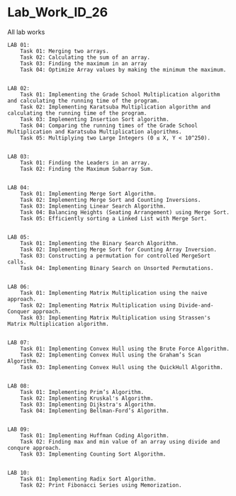 # Lab_Work_ID_26
 All lab works
    
    LAB 01:
        Task 01: Merging two arrays.
        Task 02: Calculating the sum of an array.
        Task 03: Finding the maximum in an array
        Task 04: Optimize Array values by making the minimum the maximum.


    LAB 02:
        Task 01: Implementing the Grade School Multiplication algorithm and calculating the running time of the program.
        Task 02: Implementing Karatsuba Multiplication algorithm and calculating the running time of the program.
        Task 03: Implementing Insertion Sort algorithm.
        Task 04: Comparing the running times of the Grade School Multiplication and Karatsuba Multiplication algorithms.
        Task 05: Multiplying two Large Integers (0 ≤ X, Y < 10^250).


    LAB 03:
        Task 01: Finding the Leaders in an array.
        Task 02: Finding the Maximum Subarray Sum.

    
    LAB 04:
        Task 01: Implementing Merge Sort Algorithm.
        Task 02: Implementing Merge Sort and Counting Inversions.
        Task 03: Implementing Linear Search Algorithm.
        Task 04: Balancing Heights (Seating Arrangement) using Merge Sort.
        Task 05: Efficiently sorting a Linked List with Merge Sort.


    LAB 05:
        Task 01: Implementing the Binary Search Algorithm.
        Task 02: Implementing Merge Sort for Counting Array Inversion.
        Task 03: Constructing a permutation for controlled MergeSort calls.
        Task 04: Implementing Binary Search on Unsorted Permutations.


    LAB 06:
        Task 01: Implementing Matrix Multiplication using the naive approach.
        Task 02: Implementing Matrix Multiplication using Divide-and-Conquer approach.
        Task 03: Implementing Matrix Multiplication using Strassen's Matrix Multiplication algorithm.


    LAB 07:
        Task 01: Implementing Convex Hull using the Brute Force Algorithm. 
        Task 02: Implementing Convex Hull using the Graham’s Scan Algorithm. 
        Task 03: Implementing Convex Hull using the QuickHull Algorithm.


    LAB 08:
        Task 01: Implementing Prim’s Algorithm.
        Task 02: Implementing Kruskal's Algorithm.
        Task 03: Implementing Dijkstra's Algorithm.
        Task 04: Implementing Bellman-Ford’s Algorithm.


    LAB 09:
        Task 01: Implementing Huffman Coding Algorithm.
        Task 02: Finding max and min value of an array using divide and conqure approach.
        Task 03: Implementing Counting Sort Algorithm.   


    LAB 10:
        Task 01: Implementing Radix Sort Algorithm.
        Task 02: Print Fibonacci Series using Memorization.  
